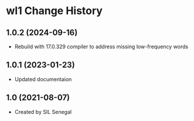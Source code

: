 wl1 Change History
====================

1.0.2 (2024-09-16)
----------------
* Rebuild with 17.0.329 compiler to address missing low-frequency words

1.0.1 (2023-01-23)
----------------
* Updated documentaion

1.0 (2021-08-07)
----------------
* Created by SIL Senegal
